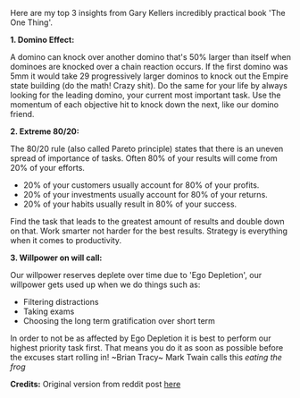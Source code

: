 Here are my top 3 insights from Gary Kellers incredibly practical book 'The One Thing'.

**1. Domino Effect:**

A domino can knock over another domino that's 50% larger than itself when dominoes are knocked over a chain reaction occurs. If the first domino was 5mm it would take 29 progressively larger dominos to knock out the Empire state building (do the math! Crazy shit). Do the same for your life by always looking for the leading domino, your current most important task. Use the momentum of each objective hit to knock down the next, like our domino friend.

**2. Extreme 80/20:**

The 80/20 rule (also called Pareto principle) states that there is an uneven spread of importance of tasks. Often 80% of your results will come from 20% of your efforts.

* 20% of your customers usually account for 80% of your profits.
* 20% of your investments usually account for 80% of your returns.
* 20% of your habits usually result in 80% of your success.

Find the task that leads to the greatest amount of results and double down on that. Work smarter not harder for the best results. Strategy is everything when it comes to productivity.

**3. Willpower on will call:**

Our willpower reserves deplete over time due to 'Ego Depletion', our willpower gets used up when we do things such as:

* Filtering distractions
* Taking exams
* Choosing the long term gratification over short term 

In order to not be as affected by Ego Depletion it is best to perform our highest priority task first. That means you do it as soon as possible before the excuses start rolling in! ~Brian Tracy~ Mark Twain calls this *eating the frog*

**Credits:** Original version from reddit post [here](https://www.reddit.com/r/getdisciplined/comments/6js190/advice_productivity_hacks_from_gary_kellers_the/)
